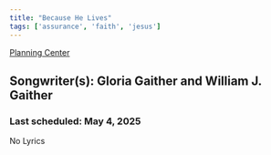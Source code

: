 ```yaml
---
title: "Because He Lives"
tags: ['assurance', 'faith', 'jesus']
---
```


[Planning Center](https://services.planningcenteronline.com/songs/17210989)

## Songwriter(s): Gloria Gaither and William J. Gaither
### Last scheduled: May 4, 2025          

No Lyrics
